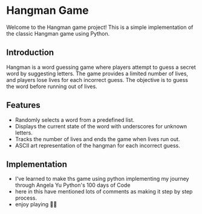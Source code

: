 # Hangman Game

Welcome to the Hangman game project! This is a simple implementation of the classic Hangman game using Python.

## Introduction

Hangman is a word guessing game where players attempt to guess a secret word by suggesting letters. The game provides a limited number of lives, and players lose lives for each incorrect guess. The objective is to guess the word before running out of lives.

## Features

- Randomly selects a word from a predefined list.
- Displays the current state of the word with underscores for unknown letters.
- Tracks the number of lives and ends the game when lives run out.
- ASCII art representation of the hangman for each incorrect guess.

## Implementation
- I've learned to make ths game using python implementing my journey through Angela Yu Python's 100 days of Code
- here in this have mentioned lots of comments as making it step by step process.
- enjoy playing 🙌😁  
